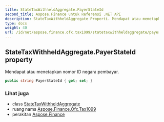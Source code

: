 ```yaml
---
title: StateTaxWithheldAggregate.PayerStateId
second_title: Aspose.Finance untuk Referensi .NET API
description: StateTaxWithheldAggregate Properti. Mendapat atau menetapkan nomor ID negara pembayar.
type: docs
weight: 40
url: /id/net/aspose.finance.ofx.tax1099/statetaxwithheldaggregate/payerstateid/
---
```

## StateTaxWithheldAggregate.PayerStateId property

Mendapat atau menetapkan nomor ID negara pembayar.

```csharp
public string PayerStateId { get; set; }
```

### Lihat juga

* class [StateTaxWithheldAggregate](../)
* ruang nama [Aspose.Finance.Ofx.Tax1099](../../statetaxwithheldaggregate/)
* perakitan [Aspose.Finance](../../../)



